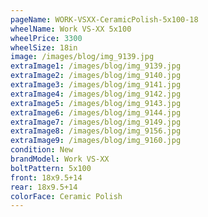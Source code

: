 ```yaml
---
pageName: WORK-VSXX-CeramicPolish-5x100-18
wheelName: Work VS-XX 5x100
wheelPrice: 3300
wheelSize: 18in
image: /images/blog/img_9139.jpg
extraImage1: /images/blog/img_9139.jpg
extraImage2: /images/blog/img_9140.jpg
extraImage3: /images/blog/img_9141.jpg
extraImage4: /images/blog/img_9142.jpg
extraImage5: /images/blog/img_9143.jpg
extraImage6: /images/blog/img_9144.jpg
extraImage7: /images/blog/img_9149.jpg
extraImage8: /images/blog/img_9156.jpg
extraImage9: /images/blog/img_9160.jpg
condition: New
brandModel: Work VS-XX
boltPattern: 5x100
front: 18x9.5+14
rear: 18x9.5+14
colorFace: Ceramic Polish
---
```


